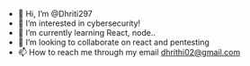 - 👋 Hi, I’m @Dhriti297
- 👀 I’m interested in cybersecurity!
- 🌱 I’m currently learning React, node..
- 💞️ I’m looking to collaborate on react and pentesting 
- 📫 How to reach me through my email dhrithi02@gmail.com

<!---
Dhriti297/Dhriti297 is a ✨ special ✨ repository because its `README.md` (this file) appears on your GitHub profile.
You can click the Preview link to take a look at your changes.
--->
